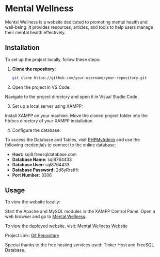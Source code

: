 # Mental Wellness

Mental Wellness is a website dedicated to promoting mental health and well-being. It provides resources, articles, and tools to help users manage their mental health effectively.

## Installation

To set up the project locally, follow these steps:

1. **Clone the repository:**
   ```bash
   git clone https://github.com/your-username/your-repository.git

2. Open the project in VS Code:

Navigate to the project directory and open it in Visual Studio Code.

3. Set up a local server using XAMPP:

Install XAMPP on your machine.
Move the cloned project folder into the htdocs directory of your XAMPP installation.

4. Configure the database:

To access the Database and Tables, visit [PHPMyAdmin](https://www.phpmyadmin.co/db_structure.php?db=sql8764433) and use the following credentials to connect to the online database:
- **Host:** sql8.freesqldatabase.com  
- **Database Name:** sql8764433  
- **Database User:** sql8764433  
- **Database Password:** 2d8yRrstHt  
- **Port Number:** 3306

## Usage
To view the website locally:

Start the Apache and MySQL modules in the XAMPP Control Panel.
Open a web browser and go to [Mental Wellness](http://localhost/Mental-Wellness/PHP/Landing.php).

To view the deployed website, visit: [Mental Wellness Website](http://mentalwellness.thsite.top)


Project Link: [Git Repositary](https://github.com/Beba03/Mental-Wellness)

Special thanks to the free hosting services used: Tinker Host and FreeSQL Database.
